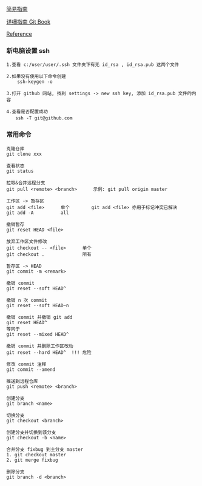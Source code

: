 [简易指南](http://www.bootcss.com/p/git-guide/index.html)

[详细指南 Git Book](https://book.git-scm.com/book/zh/v2)

[Reference](https://book.git-scm.com/docs)

### 新电脑设置 ssh

```
1.查看 c:/user/user/.ssh 文件夹下有无 id_rsa , id_rsa.pub 这两个文件

2.如果没有使用以下命令创建
    ssh-keygen -o

3.打开 github 网站, 找到 settings -> new ssh key, 添加 id_rsa.pub 文件的内容

4.查看是否配置成功
　　ssh -T git@github.com
```

### 常用命令

```
克隆仓库
git clone xxx

查看状态
git status

拉取&合并远程分支
git pull <remote> <branch>      示例: git pull origin master

工作区 -> 暂存区
git add <file>      单个        git add <file> 亦用于标记冲突已解决
git add -A          all

撤销暂存
git reset HEAD <file>

放弃工作区文件修改
git checkout -- <file>      单个
git checkout .              所有

暂存区 -> HEAD
git commit -m <remark>

撤销 commit
git reset --soft HEAD^

撤销 n 次 commit
git reset --soft HEAD~n

撤销 commit 并撤销 git add
git reset HEAD^
等同于
git reset --mixed HEAD^

撤销 commit 并删除工作区改动
git reset --hard HEAD^  !!! 危险

修改 commit 注释
git commit --amend

推送到远程仓库
git push <remote> <branch>

创建分支
git branch <name>

切换分支
git checkout <branch>

创建分支并切换到该分支
git checkout -b <name>

合并分支 fixbug 到主分支 master
1. git checkout master
2. git merge fixbug

删除分支
git branch -d <branch>
```
